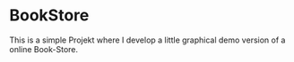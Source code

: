 # BookStore
This is a simple Projekt where I develop a little graphical demo version of a online Book-Store.